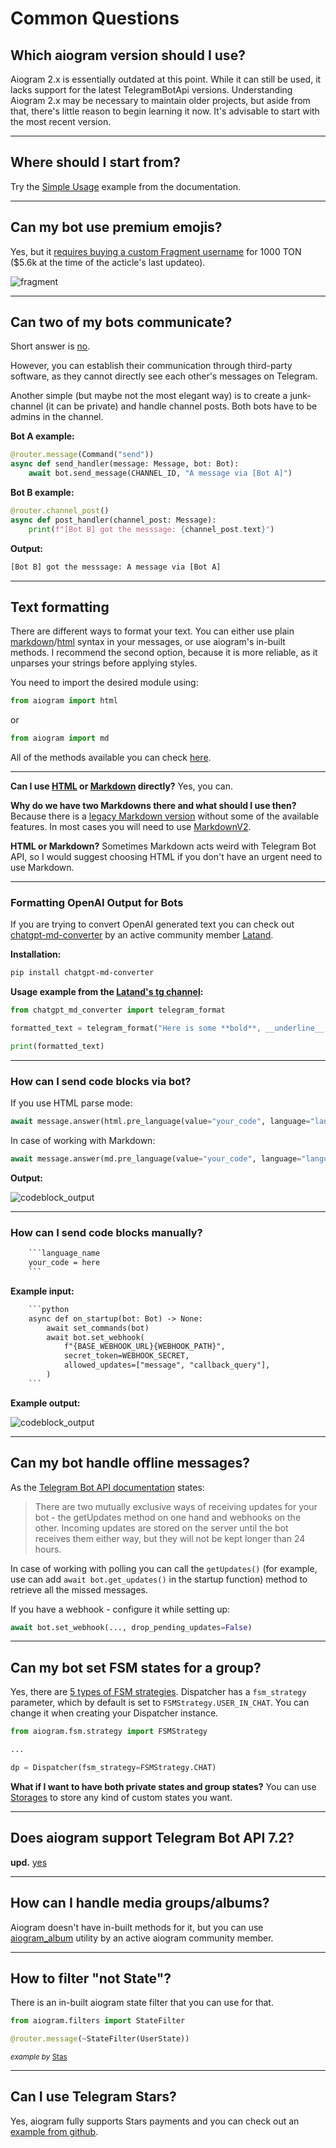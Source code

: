 # Common Questions

## Which aiogram version should I use?

Aiogram 2.x is essentially outdated at this point. While it can still be used, it lacks support for the latest TelegramBotApi versions. Understanding Aiogram 2.x may be necessary to maintain older projects, but aside from that, there's little reason to begin learning it now. It's advisable to start with the most recent version.

---

## Where should I start from?

Try the [Simple Usage](https://docs.aiogram.dev/en/latest/#simple-usage) example from the documentation.

---

## Can my bot use premium emojis?

Yes, but it [requires buying a custom Fragment username](https://fragment.com/my/assets) for 1000 TON ($5.6k at the time of the acticle's last updateo).

![fragment](images/fragment.webp)

---

## Can two of my bots communicate?

Short answer is [no](https://core.telegram.org/bots/faq#why-doesn-39t-my-bot-see-messages-from-other-bots).

However, you can establish their communication through third-party software, as they cannot directly see each other's messages on Telegram.

Another simple (but maybe not the most elegant way) is to create a junk-channel (it can be private) and handle channel posts. Both bots have to be admins in the channel.

**Bot A example:**

```python
@router.message(Command("send"))
async def send_handler(message: Message, bot: Bot):
    await bot.send_message(CHANNEL_ID, "A message via [Bot A]")
```

**Bot B example:**

```python
@router.channel_post()
async def post_handler(channel_post: Message):
    print(f"[Bot B] got the messsage: {channel_post.text}")
```

**Output:**

```txt
[Bot B] got the messsage: A message via [Bot A]
```

---

## Text formatting

There are different ways to format your text. You can either use plain [markdown](https://core.telegram.org/bots/api#markdownv2-style)/[html](https://core.telegram.org/bots/api#html-style) syntax in your messages, or use aiogram's in-built methods. I recommend the second option, because it is more reliable, as it unparses your strings before applying styles.

You need to import the desired module using:

```python
from aiogram import html
```

or

```python
from aiogram import md
```

All of the methods available you can check [here](https://github.com/aiogram/aiogram/blob/acf52f468cae79b3511c2939cf39a801fa47f9f3/aiogram/utils/text_decorations.py#L127-L173).

---

**Can I use [HTML](https://core.telegram.org/bots/api#html-style) or [Markdown](https://core.telegram.org/bots/api#markdownv2-style) directly?** Yes, you can.

**Why do we have two Markdowns there and what should I use then?** Because there is a [legacy Markdown version](https://core.telegram.org/bots/api#markdown-style) without some of the available features. In most cases you will need to use [MarkdownV2](https://core.telegram.org/bots/api#markdownv2-style).

**HTML or Markdown?** Sometimes Markdown acts weird with Telegram Bot API, so I would suggest choosing HTML if you don't have an urgent need to use Markdown.

---

### Formatting OpenAI Output for Bots

If you are trying to convert OpenAI generated text you can check out [chatgpt-md-converter](https://pypi.org/project/chatgpt-md-converter/) by an active community member [Latand](https://github.com/Latand).

**Installation:**

```sh
pip install chatgpt-md-converter
```

**Usage example from the [Latand's tg channel](https://t.me/botfatherdev):**

```python
from chatgpt_md_converter import telegram_format

formatted_text = telegram_format("Here is some **bold**, __underline__, and `inline code`.\n```python\nprint('Hello, world!')\n")

print(formatted_text)

```

---

### How can I send code blocks via bot?

If you use HTML parse mode:

```python
await message.answer(html.pre_language(value="your_code", language="language_name"))
```

In case of working with Markdown:

```python
await message.answer(md.pre_language(value="your_code", language="language_name"))
```

**Output:**

![codeblock_output](images/codeblock.webp)

---

### How can I send code blocks manually?

```txt
    ```language_name
    your_code = here
    ```
```

**Example input:**

```txt
    ```python
    async def on_startup(bot: Bot) -> None:
        await set_commands(bot)
        await bot.set_webhook(
            f"{BASE_WEBHOOK_URL}{WEBHOOK_PATH}",
            secret_token=WEBHOOK_SECRET,
            allowed_updates=["message", "callback_query"],
        )
    ```
```

**Example output:**

![codeblock_output](images/codeblock_manual.webp)

---

## Can my bot handle offline messages?

As the [Telegram Bot API documentation](https://core.telegram.org/bots/api#getting-updates) states:

> There are two mutually exclusive ways of receiving updates for your bot - the getUpdates method on one hand and webhooks on the other. Incoming updates are stored on the server until the bot receives them either way, but they will not be kept longer than 24 hours.

In case of working with polling you can call the `getUpdates()` (for example, use can add `await bot.get_updates()` in the startup function) method to retrieve all the missed messages.

If you have a webhook - configure it while setting up:

```python
await bot.set_webhook(..., drop_pending_updates=False)
```

---

## Can my bot set FSM states for a group?

Yes, there are [5 types of FSM strategies](https://github.com/aiogram/aiogram/blob/acf52f468cae79b3511c2939cf39a801fa47f9f3/aiogram/fsm/strategy.py#L5-L10). Dispatcher has a `fsm_strategy` parameter, which by default is set to `FSMStrategy.USER_IN_CHAT`. You can change it when creating your Dispatcher instance.

```python
from aiogram.fsm.strategy import FSMStrategy

...

dp = Dispatcher(fsm_strategy=FSMStrategy.CHAT)
```

**What if I want to have both private states and group states?** You can use [Storages](https://docs.aiogram.dev/en/latest/dispatcher/finite_state_machine/storages.html) to store any kind of custom states you want.

---

## Does aiogram support Telegram Bot API 7.2?

**upd.** [yes](https://t.me/aiogram_live/105)

---

## How can I handle media groups/albums?

Aiogram doesn't have in-built methods for it, but you can use [aiogram_album](https://github.com/RootShinobi/aiogram_album) utility by an active aiogram community member.

---

## How to filter "not State"?

There is an in-built aiogram state filter that you can use for that.

```python
from aiogram.filters import StateFilter

@router.message(~StateFilter(UserState))
```

<sub>*example by* [Stas](https://t.me/plutodis)</sub>

---

## Can I use Telegram Stars?

Yes, aiogram fully supports Stars payments and you can check out an [example from github](https://github.com/aiogram/aiogram/blob/dev-3.x/examples/stars_invoice.py).
